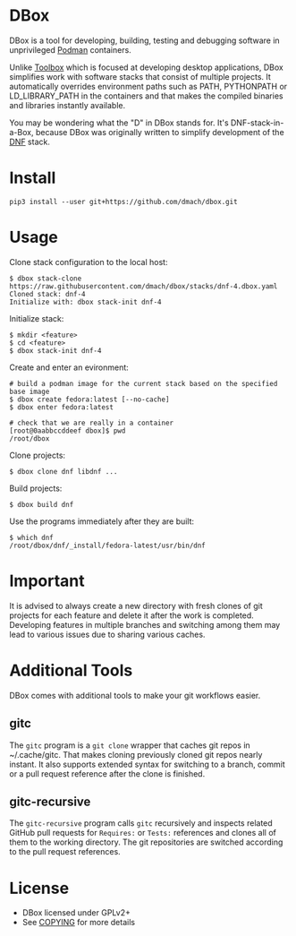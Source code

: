 DBox
====

DBox is a tool for developing, building, testing and debugging software
in unprivileged [Podman](https://podman.io/) containers.

Unlike [Toolbox](https://github.com/containers/toolbox) which is focused
at developing desktop applications, DBox simplifies work with software
stacks that consist of multiple projects. It automatically overrides
environment paths such as PATH, PYTHONPATH or LD_LIBRARY_PATH in the containers
and that makes the compiled binaries and libraries instantly available.

You may be wondering what the "D" in DBox stands for.
It's DNF-stack-in-a-Box, because DBox was originally written
to simplify development of the [DNF](https://github.com/rpm-software-management/dnf) stack.


Install
=======

    pip3 install --user git+https://github.com/dmach/dbox.git


Usage
=====


Clone stack configuration to the local host:

    $ dbox stack-clone https://raw.githubusercontent.com/dmach/dbox/stacks/dnf-4.dbox.yaml
    Cloned stack: dnf-4
    Initialize with: dbox stack-init dnf-4


Initialize stack:

    $ mkdir <feature>
    $ cd <feature>
    $ dbox stack-init dnf-4


Create and enter an evironment:

    # build a podman image for the current stack based on the specified base image
    $ dbox create fedora:latest [--no-cache]
    $ dbox enter fedora:latest

    # check that we are really in a container
    [root@0aabbccddeef dbox]$ pwd
    /root/dbox


Clone projects:

    $ dbox clone dnf libdnf ...


Build projects:

    $ dbox build dnf


Use the programs immediately after they are built:

    $ which dnf
    /root/dbox/dnf/_install/fedora-latest/usr/bin/dnf


Important
=========

It is advised to always create a new directory with fresh clones of git projects for each feature and delete it after the work is completed.
Developing features in multiple branches and switching among them may lead to various issues due to sharing various caches.


Additional Tools
================

DBox comes with additional tools to make your git workflows easier.


gitc
----

The `gitc` program is a `git clone` wrapper that caches git repos in ~/.cache/gitc.
That makes cloning previously cloned git repos nearly instant.
It also supports extended syntax for switching to a branch, commit
or a pull request reference after the clone is finished.


gitc-recursive
--------------

The `gitc-recursive` program calls `gitc` recursively and inspects related
GitHub pull requests for `Requires:` or `Tests:` references and clones
all of them to the working directory. The git repositories are switched
according to the pull request references.


License
=======

* DBox licensed under GPLv2+
* See [COPYING](COPYING.md) for more details
